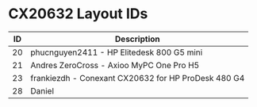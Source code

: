 # CX20632 Layout IDs

| ID | Description |
|---|---|
| 20 | phucnguyen2411 - HP Elitedesk 800 G5 mini |
| 21 | Andres ZeroCross - Axioo MyPC One Pro H5 |
| 23 | frankiezdh - Conexant CX20632 for HP ProDesk 480 G4 |
| 28 | Daniel |
